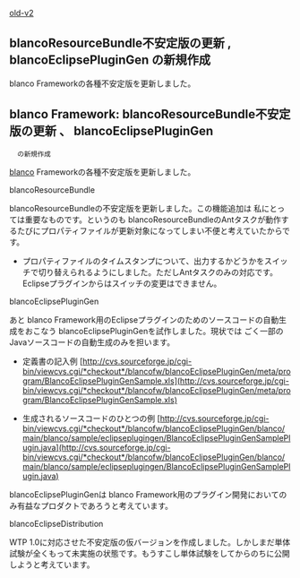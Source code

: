 [old-v2](ig060104-orig.html)

## blancoResourceBundle不安定版の更新 , blancoEclipsePluginGen の新規作成

blanco Frameworkの各種不安定版を更新しました。

## blanco Framework: blancoResourceBundle不安定版の更新 、 blancoEclipsePluginGen
      の新規作成

[blanco](http://www.igapyon.jp/blanco/blanco.ja.html) Frameworkの各種不安定版を更新しました。

blancoResourceBundle

blancoResourceBundleの不安定版を更新しました。この機能追加は 私にとっては重要なものです。というのも blancoResourceBundleのAntタスクが動作するたびにプロパティファイルが更新対象になってしまい不便と考えていたからです。

* プロパティファイルのタイムスタンプについて、出力するかどうかをスイッチで切り替えられるようにしました。ただしAntタスクのみの対応です。Eclipseプラグインからはスイッチの変更はできません。

blancoEclipsePluginGen

あと blanco Framework用のEclipseプラグインのためのソースコードの自動生成をおこなう blancoEclipsePluginGenを試作しました。現状では ごく一部のJavaソースコードの自動生成のみを担います。

* 定義書の記入例
  [http://cvs.sourceforge.jp/cgi-bin/viewcvs.cgi/*checkout*/blancofw/blancoEclipsePluginGen/meta/program/BlancoEclipsePluginGenSample.xls](http://cvs.sourceforge.jp/cgi-bin/viewcvs.cgi/*checkout*/blancofw/blancoEclipsePluginGen/meta/program/BlancoEclipsePluginGenSample.xls)
  
* 生成されるソースコードのひとつの例
  [http://cvs.sourceforge.jp/cgi-bin/viewcvs.cgi/*checkout*/blancofw/blancoEclipsePluginGen/blanco/main/blanco/sample/eclipseplugingen/BlancoEclipsePluginGenSamplePlugin.java](http://cvs.sourceforge.jp/cgi-bin/viewcvs.cgi/*checkout*/blancofw/blancoEclipsePluginGen/blanco/main/blanco/sample/eclipseplugingen/BlancoEclipsePluginGenSamplePlugin.java)

blancoEclipsePluginGenは blanco Framework用のプラグイン開発においてのみ有益なプロダクトであろうと考えています。

blancoEclipseDistribution

WTP 1.0に対応させた不安定版の仮バージョンを作成しました。しかしまだ単体試験が全くもって未実施の状態です。もうすこし単体試験をしてからのちに公開しようと考えています。